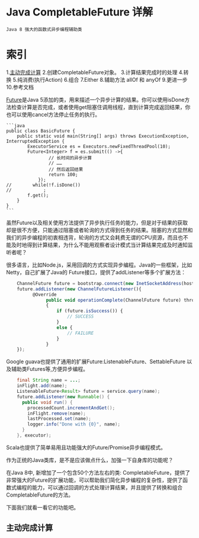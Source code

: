 # Java CompletableFuture 详解

    Java 8 强大的函数式异步编程辅助类

# 索引

1.[主动完成计算](#主动完成计算)
2.创建CompletableFuture对象。
3.计算结果完成时的处理
4.转换
5.纯消费(执行Action)
6.组合
7.Either
8.辅助方法 allOf 和 anyOf
9.更进一步
10.参考文档

<a href="https://docs.oracle.com/javase/8/docs/api/java/util/concurrent/Future.html">Future</a>是Java 5添加的类，用来描述一个异步计算的结果。你可以使用isDone方法检查计算是否完成，或者使用get阻塞住调用线程，直到计算完成返回结果，你也可以使用cancel方法停止任务的执行。

    ```java
    public class BasicFuture {
        public static void main(String[] args) throws ExecutionException, InterruptedException {
            ExecutorService es = Executors.newFixedThreadPool(10);
            Future<Integer> f = es.submit(() ->{
                    // 长时间的异步计算
                    // ……
                    // 然后返回结果
                    return 100;
                });
    //        while(!f.isDone())
    //            ;
            f.get();
        }
    }
    ```
虽然Future以及相关使用方法提供了异步执行任务的能力，但是对于结果的获取却是很不方便，只能通过阻塞或者轮询的方式得到任务的结果。阻塞的方式显然和我们的异步编程的初衷相违背，轮询的方式又会耗费无谓的CPU资源，而且也不能及时地得到计算结果，为什么不能用观察者设计模式当计算结果完成及时通知监听者呢？

很多语言，比如Node.js，采用回调的方式实现异步编程。Java的一些框架，比如Netty，自己扩展了Java的 Future接口，提供了addListener等多个扩展方法：

```js
    ChannelFuture future = bootstrap.connect(new InetSocketAddress(host, port));
    future.addListener(new ChannelFutureListener(){
          @Override
               public void operationComplete(ChannelFuture future) throws Exception
               {
                   if (future.isSuccess()) {
                       // SUCCESS
                   }
                   else {
                       // FAILURE
                   }
               }
    });
```
Google guava也提供了通用的扩展Future:ListenableFuture、SettableFuture 以及辅助类Futures等,方便异步编程。

```java
    final String name = ...;
    inFlight.add(name);
    ListenableFuture<Result> future = service.query(name);
    future.addListener(new Runnable() {
      public void run() {
        processedCount.incrementAndGet();
        inFlight.remove(name);
        lastProcessed.set(name);
        logger.info("Done with {0}", name);
      }
    }, executor);
```
Scala也提供了简单易用且功能强大的Future/Promise异步编程模式。

作为正统的Java类库，是不是应该做点什么，加强一下自身库的功能呢？

在Java 8中, 新增加了一个包含50个方法左右的类: CompletableFuture，提供了非常强大的Future的扩展功能，可以帮助我们简化异步编程的复杂性，提供了函数式编程的能力，可以通过回调的方式处理计算结果，并且提供了转换和组合CompletableFuture的方法。

下面我们就看一看它的功能吧。

## 主动完成计算